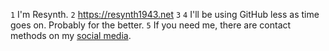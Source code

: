 `1` I'm Resynth.
`2` https://resynth1943.net
`3`
`4` I'll be using GitHub less as time goes on. Probably for the better.
`5` If you need me, there are contact methods on my [social media](https://mastodon.tedomum.net/@resynth1943).
